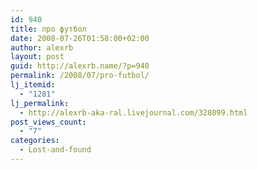 ```yaml
---
id: 940
title: про футбол
date: 2008-07-26T01:58:00+02:00
author: alexrb
layout: post
guid: http://alexrb.name/?p=940
permalink: /2008/07/pro-futbol/
lj_itemid:
  - "1281"
lj_permalink:
  - http://alexrb-aka-ral.livejournal.com/328099.html
post_views_count:
  - "7"
categories:
  - Lost-and-found
---
```

<lj-embed id="24"/>